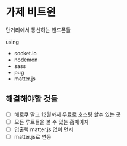 # 가제 비트윈

단거리에서 통신하는 핸드폰들

using

- socket.io
- nodemon
- sass
- pug
- matter.js

## 해결해야할 것들

- [ ] 헤로쿠 말고 12월까지 무료로 호스팅 할수 있는 곳
- [ ] 모든 루트들을 볼 수 있는 홈페이지
- [ ] 입출력 matter.js 없이 먼저
- [ ] matter.js로 연동
